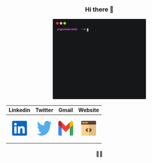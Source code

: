 <h3 align="center"> Hi there 👋 </h3>

<p align="center" >
    <a href="https://github.com/yogeshwaran01/github-stats-terminal-style">
        <img src="https://raw.githubusercontent.com/yogeshwaran01/github-stats-terminal-style/master/github_stats.svg" alt="Github Stats" width=50% height=50%>
    </a>
</p>

<div align="center">

| **Linkedin**  | **Twitter**  | **Gmail**  | **Website**  |
|:-:|:-:|:-:|:-:|
| <p align="center" ><a href="https://www.linkedin.com/in/yogeshwaran01/" title="Linkedin"><img src="./svgs/linkedin.svg" alt="Linkedin" width="40px" height="40px"></a> </p>  |  <p align="center" ><a href="https://twitter.com/yogeshwaran01" title="Twitter"><img src="./svgs/twitter.svg" alt="Twitter" width="40px" height="40px"></a> </p>  | <p align="center" ><a href="mailto: yogeshin247@gmail.com" title="Gmail"><img src="./svgs/gmail.svg" alt="Gmail" width="40px" height="40px"></a> </p>  | <p align="center" ><a href="https://yogeshwaran01.github.io" title="Website"><img src="./svgs/website.svg" alt="Website" width="40px" height="40px"></a> </p>  |

</div>


<h4 align="center">  👨‍💻  </h4>
